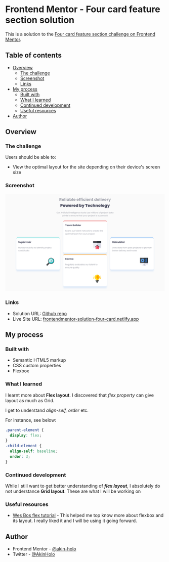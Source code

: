# Frontend Mentor - Four card feature section solution

This is a solution to the [Four card feature section challenge on Frontend Mentor](https://www.frontendmentor.io/challenges/four-card-feature-section-weK1eFYK).

## Table of contents

- [Overview](#overview)
  - [The challenge](#the-challenge)
  - [Screenshot](#screenshot)
  - [Links](#links)
- [My process](#my-process)
  - [Built with](#built-with)
  - [What I learned](#what-i-learned)
  - [Continued development](#continued-development)
  - [Useful resources](#useful-resources)
- [Author](#author)


## Overview

### The challenge

Users should be able to:

- View the optimal layout for the site depending on their device's screen size

### Screenshot

![](./asset/Preview-FourCardsFeature.jpg)



### Links

- Solution URL: [Github repo](https://github.com/akin-holo/frontendmentor-challenge-8-four_cards)
- Live Site URL: [frontendmentor-solution-four-card.netlify.app](https://frontendmentor-solution-four-card.netlify.app/)

## My process

### Built with

- Semantic HTML5 markup
- CSS custom properties
- Flexbox



### What I learned

I learnt more about **Flex layout**. I discovered that *flex property* can give layout as much as Grid. 

I get to understand _align-self, order_ etc.

For instance, see below:

```css
.parent-element {
  display: flex;
}
.child-element {
  align-self: baseline;
  order: 3;
}
```



### Continued development

While I still want to get better understanding of ***flex layout***, I absolutely do not understance **Grid layout**. These are what I will be working on



### Useful resources

- [Wes Bos flex tutorial](https://www.youtube.com/results?search_query=wes+bos+flexbox) - This helped me top know more about flexbox and its layout. I really liked it and I will be using it going forward.



## Author

- Frontend Mentor - [@akin-holo](https://www.frontendmentor.io/profile/akin-holo)
- Twitter - [@AkinHolo](https://x.com/AkinHolo)


